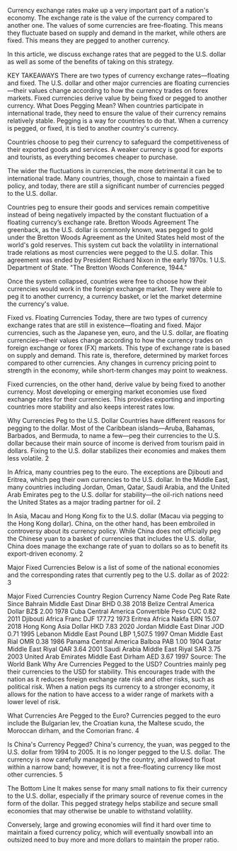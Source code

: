 Currency exchange rates make up a very important part of a nation's economy. The exchange rate is the value of the currency compared to another one. The values of some currencies are free-floating. This means they fluctuate based on supply and demand in the market, while others are fixed. This means they are pegged to another currency.

In this article, we discuss exchange rates that are pegged to the U.S. dollar as well as some of the benefits of taking on this strategy.

KEY TAKEAWAYS
There are two types of currency exchange rates—floating and fixed.
The U.S. dollar and other major currencies are floating currencies—their values change according to how the currency trades on forex markets.
Fixed currencies derive value by being fixed or pegged to another currency.
What Does Pegging Mean?
When countries participate in international trade, they need to ensure the value of their currency remains relatively stable. Pegging is a way for countries to do that. When a currency is pegged, or fixed, it is tied to another country's currency.

Countries choose to peg their currency to safeguard the competitiveness of their exported goods and services. A weaker currency is good for exports and tourists, as everything becomes cheaper to purchase.

The wider the fluctuations in currencies, the more detrimental it can be to international trade. Many countries, though, chose to maintain a fixed policy, and today, there are still a significant number of currencies pegged to the U.S. dollar.

 Countries peg to ensure their goods and services remain competitive instead of being negatively impacted by the constant fluctuation of a floating currency’s exchange rate. 
Bretton Woods Agreement
The greenback, as the U.S. dollar is commonly known, was pegged to gold under the Bretton Woods Agreement as the United States held most of the world's gold reserves. This system cut back the volatility in international trade relations as most currencies were pegged to the U.S. dollar. This agreement was ended by President Richard Nixon in the early 1970s.
1
U.S. Department of State. "The Bretton Woods Conference, 1944."


Once the system collapsed, countries were free to choose how their currencies would work in the foreign exchange market. They were able to peg it to another currency, a currency basket, or let the market determine the currency's value.

Fixed vs. Floating Currencies
Today, there are two types of currency exchange rates that are still in existence—floating and fixed. Major currencies, such as the Japanese yen, euro, and the U.S. dollar, are floating currencies—their values change according to how the currency trades on foreign exchange or forex (FX) markets.
This type of exchange rate is based on supply and demand. This rate is, therefore, determined by market forces compared to other currencies. Any changes in currency pricing point to strength in the economy, while short-term changes may point to weakness.

Fixed currencies, on the other hand, derive value by being fixed to another currency. Most developing or emerging market economies use fixed exchange rates for their currencies. This provides exporting and importing countries more stability and also keeps interest rates low.

Why Currencies Peg to the U.S. Dollar
Countries have different reasons for pegging to the dollar. Most of the Caribbean islands—Aruba, Bahamas, Barbados, and Bermuda, to name a few—peg their currencies to the U.S. dollar because their main source of income is derived from tourism paid in dollars. Fixing to the U.S. dollar stabilizes their economies and makes them less volatile.
2

In Africa, many countries peg to the euro. The exceptions are Djibouti and Eritrea, which peg their own currencies to the U.S. dollar. In the Middle East, many countries including Jordan, Oman, Qatar, Saudi Arabia, and the United Arab Emirates peg to the U.S. dollar for stability—the oil-rich nations need the United States as a major trading partner for oil.
2

In Asia, Macau and Hong Kong fix to the U.S. dollar (Macau via pegging to the Hong Kong dollar). China, on the other hand, has been embroiled in controversy about its currency policy. While China does not officially peg the Chinese yuan to a basket of currencies that includes the U.S. dollar, China does manage the exchange rate of yuan to dollars so as to benefit its export-driven economy.
2

Major Fixed Currencies
Below is a list of some of the national economies and the corresponding rates that currently peg to the U.S. dollar as of 2022:
3

Major Fixed Currencies
Country	Region	Currency Name	Code	Peg Rate	Rate Since
Bahrain	Middle East	Dinar	BHD	0.38	2018
Belize	Central America	Dollar	BZ$	2.00	1978
Cuba	Central America	Convertible Peso	CUC	0.82	2011
Djibouti	Africa	Franc	DJF	177.72	1973
Eritrea	Africa	Nakfa	ERN	15.07	2018
Hong Kong	Asia	Dollar	HKD	7.83	2020
Jordan	Middle East	Dinar	JOD	0.71	1995
Lebanon	Middle East	Pound	LBP	1,507.5	1997
Oman	Middle East	Rial	OMR	0.38	1986
Panama	Central America	Balboa	PAB	1.00	1904
Qatar	Middle East	Riyal	QAR	3.64	2001
Saudi Arabia	Middle East	Riyal	SAR	3.75	2003
United Arab Emirates	Middle East	Dirham	AED	3.67	1997
Source: The World Bank
Why Are Currencies Pegged to the USD?
Countries mainly peg their currencies to the USD for stability. This encourages trade with the nation as it reduces foreign exchange rate risk and other risks, such as political risk. When a nation pegs its currency to a stronger economy, it allows for the nation to have access to a wider range of markets with a lower level of risk.

What Currencies Are Pegged to the Euro?
Currencies pegged to the euro include the Bulgarian lev, the Croatian kuna, the Maltese scudo, the Moroccan dirham, and the Comorian franc.
4

Is China's Currency Pegged?
China's currency, the yuan, was pegged to the U.S. dollar from 1994 to 2005. It is no longer pegged to the U.S. dollar. The currency is now carefully managed by the country, and allowed to float within a narrow band; however, it is not a free-floating currency like most other currencies.
5

The Bottom Line
It makes sense for many small nations to fix their currency to the U.S. dollar, especially if the primary source of revenue comes in the form of the dollar. This pegged strategy helps stabilize and secure small economies that may otherwise be unable to withstand volatility.

Conversely, large and growing economies will find it hard over time to maintain a fixed currency policy, which will eventually snowball into an outsized need to buy more and more dollars to maintain the proper ratio.
